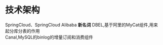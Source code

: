# 技术架构
SpringCloud、SpringCloud Alibaba
**新名词**
DBEL,基于阿里的MyCat组件,用来起分库分表的作用  
Canal,MySQL的binlog的增量订阅和消费组件  